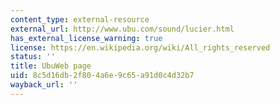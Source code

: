 ```yaml
---
content_type: external-resource
external_url: http://www.ubu.com/sound/lucier.html
has_external_license_warning: true
license: https://en.wikipedia.org/wiki/All_rights_reserved
status: ''
title: UbuWeb page
uid: 8c5d16db-2f80-4a6e-9c65-a91d0c4d32b7
wayback_url: ''
---
```


